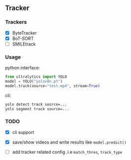 ## Tracker

### Trackers
- [X] ByteTracker
- [X] BoT-SORT
- [ ] SMILEtrack

### Usage
python interface:
```python
from ultralytics import YOLO
model = YOLO("yolov8n.pt")
model.track(source="test.mp4", stream=True)
```

cli:
```bash
yolo detect track source=...
yolo segment track source=...
```

### TODO
- [X] cli support
- [X] save/show videos and write results like `model.predict()`
- [ ] add tracker related config .i.e `match_thres`, `track_type`

